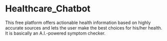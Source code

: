 # Healthcare_Chatbot
This free platform offers actionable health information based on highly accurate sources and lets the user make the best choices for his/her health. It is basically an A.I.-powered symptom checker.
